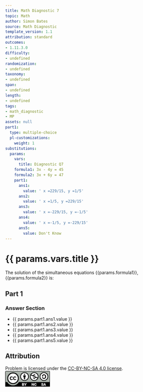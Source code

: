 ```yaml
---
title: Math Diagnostic 7
topic: Math
author: Simon Bates
source: Math Diagnostic
template_version: 1.1
attribution: standard
outcomes:
- 1.11.3.0
difficulty:
- undefined
randomization:
- undefined
taxonomy:
- undefined
span:
- undefined
length:
- undefined
tags:
- math_diagnostic
- MP
assets: null
part1:
  type: multiple-choice
  pl-customizations:
    weight: 1
substitutions:
  params:
    vars:
      title: Diagnostic Q7
    formula1: 3x - 4y = 45
    formula2: 3x + 6y = 47
    part1:
      ans1:
        value: ' x =229/15, y =1/5'
      ans2:
        value: ' x =1/5, y =229/15'
      ans3:
        value: ' x =-229/15, y =-1/5'
      ans4:
        value: ' x =-1/5, y =-229/15'
      ans5:
        value: Don't Know
---
```

# {{ params.vars.title }}
The solution of the simultaneous equations {{params.formula1}}, {{params.formula2}} is:

## Part 1

### Answer Section

- {{ params.part1.ans1.value }}
- {{ params.part1.ans2.value }}
- {{ params.part1.ans3.value }}
- {{ params.part1.ans4.value }}
- {{ params.part1.ans5.value }}

## Attribution

Problem is licensed under the [CC-BY-NC-SA 4.0 license](https://creativecommons.org/licenses/by-nc-sa/4.0/).<br> ![The Creative Commons 4.0 license requiring attribution-BY, non-commercial-NC, and share-alike-SA license.](https://raw.githubusercontent.com/firasm/bits/master/by-nc-sa.png)